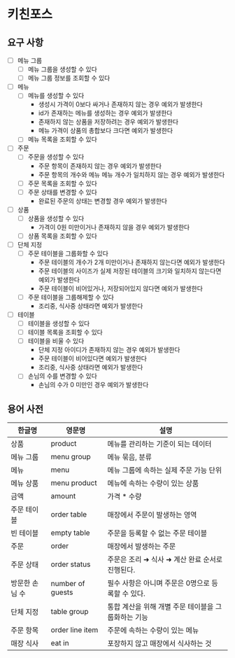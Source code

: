 # 키친포스

## 요구 사항

- [ ] 메뉴 그룹
  - [ ] 메뉴 그룹을 생성할 수 있다
  - [ ] 메뉴 그룹 정보를 조회할 수 있다
- [ ] 메뉴
  - [ ] 메뉴를 생성할 수 있다
    - 생성시 가격이 0보다 싸거나 존재하지 않는 경우 예외가 발생한다 
    - id가 존재하는 메뉴를 생성하는 경우 예외가 발생한다
    - 존재하지 않는 상품을 저장하려는 경우 예외가 발생한다
    - 메뉴 가격이 상품의 총합보다 크다면 예외가 발생한다
  - [ ] 메뉴 목록을 조회할 수 있다
- [ ] 주문
  - [ ] 주문을 생성할 수 있다
    - 주문 항목이 존재하지 않는 경우 예외가 발생한다
    - 주문 항목의 개수와 메뉴 메뉴 개수가 일치하지 않는 경우 예외가 발생한다
  - [ ] 주문 목록을 조회할 수 있다
  - [ ] 주문 상태를 변경할 수 있다
    - 완료된 주문의 상태는 변경할 경우 예외가 발생한다
- [ ] 상품
  - [ ] 상품을 생성할 수 있다
    - 가격이 0원 미만이거나 존재하지 않을 경우 예외가 발생한다
  - [ ] 상품 목록을 조회할 수 있다
- [ ] 단체 지정
  - [ ] 주문 테이블을 그룹화할 수 있다
    - 주문 테이블의 개수가 2개 미만이거나 존재하지 않는다면 예외가 발생한다
    - 주문 테이블의 사이즈가 실제 저장된 테이블의 크기와 일치하지 않는다면 예외가 발생한다
    - 주문 테이블이 비어있거나, 저장되어있지 않다면 예외가 발생한다
  - [ ] 주문 테이블을 그룹해제할 수 있다
    - 조리중, 식사중 상태라면 예외가 발생한다
- [ ] 테이블
  - [ ] 테이블을 생성할 수 있다
  - [ ] 테이블 목록을 조회할 수 있다
  - [ ] 테이블을 비울 수 있다
    - 단체 지정 아이디가 존재하지 않는 경우 예외가 발생한다
    - 주문 테이블이 비어있다면 예외가 발생한다
    - 조리중, 식사중 상태라면 예외가 발생한다
  - [ ] 손님의 수를 변경할 수 있다
    - 손님의 수가 0 미만인 경우 예외가 발생한다


## 용어 사전

| 한글명 | 영문명 | 설명 |
| --- | --- | --- |
| 상품 | product | 메뉴를 관리하는 기준이 되는 데이터 |
| 메뉴 그룹 | menu group | 메뉴 묶음, 분류 |
| 메뉴 | menu | 메뉴 그룹에 속하는 실제 주문 가능 단위 |
| 메뉴 상품 | menu product | 메뉴에 속하는 수량이 있는 상품 |
| 금액 | amount | 가격 * 수량 |
| 주문 테이블 | order table | 매장에서 주문이 발생하는 영역 |
| 빈 테이블 | empty table | 주문을 등록할 수 없는 주문 테이블 |
| 주문 | order | 매장에서 발생하는 주문 |
| 주문 상태 | order status | 주문은 조리 ➜ 식사 ➜ 계산 완료 순서로 진행된다. |
| 방문한 손님 수 | number of guests | 필수 사항은 아니며 주문은 0명으로 등록할 수 있다. |
| 단체 지정 | table group | 통합 계산을 위해 개별 주문 테이블을 그룹화하는 기능 |
| 주문 항목 | order line item | 주문에 속하는 수량이 있는 메뉴 |
| 매장 식사 | eat in | 포장하지 않고 매장에서 식사하는 것 |
